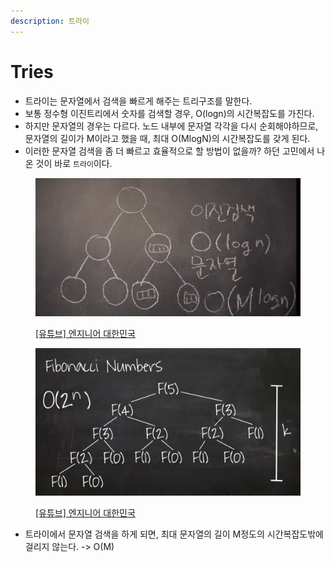 ```yaml
---
description: 트라이
---
```


# Tries

* 트라이는 문자열에서 검색을 빠르게 해주는 트리구조를 말한다.&#x20;
* 보통 정수형 이진트리에서 숫자를 검색할 경우, O(logn)의 시간복잡도를 가진다.&#x20;
* 하지만 문자열의 경우는 다르다. 노드 내부에 문자열 각각을 다시 순회해야하므로, 문자열의 길이가 M이라고 했을 때, 최대 O(MlogN)의 시간복잡도를 갖게 된다.&#x20;
* 이러한 문자열 검색을 좀 더 빠르고 효율적으로 할 방법이 없을까? 하던 고민에서 나온 것이 바로 `트라이`이다.&#x20;

<figure><img src="../../../.gitbook/assets/image (4) (5).png" alt=""><figcaption><p><a href="https://www.youtube.com/user/damazzang/videos">[유튜브] 엔지니어 대한민국</a></p></figcaption></figure>

<figure><img src="../../../.gitbook/assets/image (8).png" alt=""><figcaption><p><a href="https://www.youtube.com/user/damazzang/videos">[유튜브] 엔지니어 대한민국</a></p></figcaption></figure>

* 트라이에서 문자열 검색을 하게 되면, 최대 문자열의 길이 M정도의 시간복잡도밖에 걸리지 않는다. -> O(M)&#x20;
